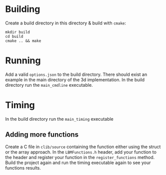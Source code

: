 # Building
Create a build directory in this directory & build with `cmake`:
```
mkdir build
cd build
cmake .. && make
```

# Running
Add a valid `options.json` to the build directory. There should exist an example in the main directory of the 3d implementation.
In the build directory run the `main_cmdline` executable. 

# Timing
In the build directory run the `main_timing` executable

## Adding more functions
Create a C file in `clib/source` containing the function either using the struct or the array approach.
In the `LBMFunctions.h` header, add your function to the header and register your function in the 
`register_functions` method. Build the project again and run the timing executable again to see your functions results.
